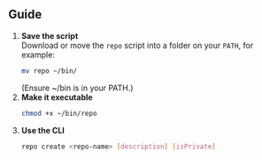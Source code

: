 ## Guide
1. **Save the script**  
   Download or move the `repo` script into a folder on your `PATH`, for example:
   ```bash
   mv repo ~/bin/
   ```
   (Ensure ~/bin is in your PATH.)
2. **Make it executable**
    ```bash
   chmod +x ~/bin/repo
    ```
3. **Use the CLI**
    ``` bash
    repo create <repo-name> [description] [isPrivate]
    ```